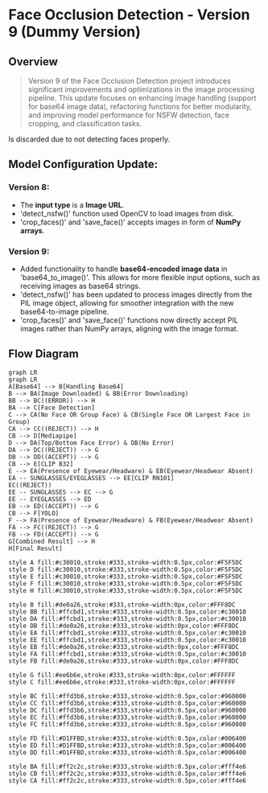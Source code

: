 # Face Occlusion Detection - Version 9 (Dummy Version)

## Overview
> Version 9 of the Face Occlusion Detection project introduces significant improvements and optimizations in the image processing pipeline. This update focuses on enhancing image handling (support for base64 image data), refactoring functions for better modularity, and improving model performance for NSFW detection, face cropping, and classification tasks.

Is discarded due to not detecting faces properly.

## Model Configuration Update:

### Version 8:
- The **input type** is a **Image URL**.
- 'detect_nsfw()' function used OpenCV to load images from disk.
- 'crop_faces()' and 'save_face()' accepts images in form of **NumPy arrays**.

### Version 9:
- Added functionality to handle **base64-encoded image data** in 'base64_to_image()'. This allows for more flexible input options, such as receiving images as base64 strings.
- 'detect_nsfw()' has been updated to process images directly from the PIL image object, allowing for smoother integration with the new base64-to-image pipeline.
- 'crop_faces()' and 'save_face()' functions now directly accept PIL images rather than NumPy arrays, aligning with the image format. 

## Flow Diagram
```mermaid
graph LR
graph LR
A[Base64] --> B[Handling Base64]
B --> BA(Image Downloaded) & BB(Error Downloading)
BB --> BC((ERROR)) --> H
BA --> C[Face Detection]
C --> CA(No Face OR Group Face) & CB(Single Face OR Largest Face in Group)
CA --> CC((REJECT)) --> H
CB --> D[Mediapipe]
D --> DA(Top/Bottom Face Error) & DB(No Error)
DA --> DC((REJECT)) --> G
DB --> DD((ACCEPT)) --> G
CB --> E[CLIP B32]
E --> EA(Presence of Eyewear/Headware) & EB(Eyewear/Headwear Absent)
EA -- SUNGLASSES/EYEGLASSES --> EE[CLIP RN101] 
EC((REJECT))
EE -- SUNGLASSES --> EC --> G
EE -- EYEGLASSES --> ED
EB --> ED((ACCEPT)) --> G
CB --> F[YOLO]
F --> FA(Presence of Eyewear/Headware) & FB(Eyewear/Headwear Absent)
FA --> FC((REJECT)) --> G
FB --> FD((ACCEPT)) --> G
G[Combined Result] --> H
H[Final Result]

style A fill:#c30010,stroke:#333,stroke-width:0.5px,color:#F5F5DC
style D fill:#c30010,stroke:#333,stroke-width:0.5px,color:#F5F5DC
style E fill:#c30010,stroke:#333,stroke-width:0.5px,color:#F5F5DC
style F fill:#c30010,stroke:#333,stroke-width:0.5px,color:#F5F5DC
style H fill:#c30010,stroke:#333,stroke-width:0.5px,color:#F5F5DC

style B fill:#de0a26,stroke:#333,stroke-width:0px,color:#FFF8DC
style BB fill:#ffcbd1,stroke:#333,stroke-width:0.5px,color:#c30010
style DA fill:#ffcbd1,stroke:#333,stroke-width:0.5px,color:#c30010
style DB fill:#de0a26,stroke:#333,stroke-width:0px,color:#FFF8DC
style EA fill:#ffcbd1,stroke:#333,stroke-width:0.5px,color:#c30010
style EE fill:#ffcbd1,stroke:#333,stroke-width:0.5px,color:#c30010
style EB fill:#de0a26,stroke:#333,stroke-width:0px,color:#FFF8DC
style FA fill:#ffcbd1,stroke:#333,stroke-width:0.5px,color:#c30010
style FB fill:#de0a26,stroke:#333,stroke-width:0px,color:#FFF8DC

style G fill:#ee6b6e,stroke:#333,stroke-width:0px,color:#FFFFFF
style C fill:#ee6b6e,stroke:#333,stroke-width:0px,color:#FFFFFF

style BC fill:#ffd3b6,stroke:#333,stroke-width:0.5px,color:#960000
style CC fill:#ffd3b6,stroke:#333,stroke-width:0.5px,color:#960000
style DC fill:#ffd3b6,stroke:#333,stroke-width:0.5px,color:#960000
style EC fill:#ffd3b6,stroke:#333,stroke-width:0.5px,color:#960000
style FC fill:#ffd3b6,stroke:#333,stroke-width:0.5px,color:#960000

style FD fill:#D1FFBD,stroke:#333,stroke-width:0.5px,color:#006400
style ED fill:#D1FFBD,stroke:#333,stroke-width:0.5px,color:#006400
style DD fill:#D1FFBD,stroke:#333,stroke-width:0.5px,color:#006400

style BA fill:#ff2c2c,stroke:#333,stroke-width:0.5px,color:#fff4e6
style CB fill:#ff2c2c,stroke:#333,stroke-width:0.5px,color:#fff4e6
style CA fill:#ff2c2c,stroke:#333,stroke-width:0.5px,color:#fff4e6
```